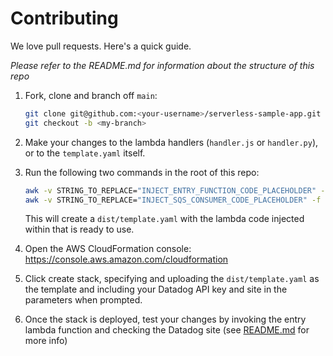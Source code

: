 # Contributing

We love pull requests. Here's a quick guide.

_Please refer to the README.md for information about the structure of this repo_

1. Fork, clone and branch off `main`:
    ```bash
    git clone git@github.com:<your-username>/serverless-sample-app.git
    git checkout -b <my-branch>
    ```
1. Make your changes to the lambda handlers (`handler.js` or `handler.py`), or to the `template.yaml` itself.
1. Run the following two commands in the root of this repo:
    ```bash
    awk -v STRING_TO_REPLACE="INJECT_ENTRY_FUNCTION_CODE_PLACEHOLDER" -f inject_inline_code.awk handler.py template.yaml > dist/template.yaml
    awk -v STRING_TO_REPLACE="INJECT_SQS_CONSUMER_CODE_PLACEHOLDER" -f inject_inline_code.awk handler.js dist/template.yaml > tmp && mv tmp dist/template.yaml
    ```

    This will create a `dist/template.yaml` with the lambda code injected within that is ready to use.

1. Open the AWS CloudFormation console: https://console.aws.amazon.com/cloudformation
1. Click create stack, specifying and uploading the `dist/template.yaml` as the template and including your Datadog API key and site in the parameters when prompted.
1. Once the stack is deployed, test your changes by invoking the entry lambda function and checking the Datadog site (see [README.md](README.md) for more info)